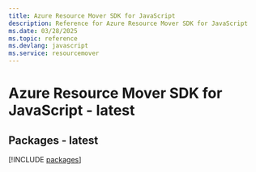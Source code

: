 ```yaml
---
title: Azure Resource Mover SDK for JavaScript
description: Reference for Azure Resource Mover SDK for JavaScript
ms.date: 03/28/2025
ms.topic: reference
ms.devlang: javascript
ms.service: resourcemover
---
```

# Azure Resource Mover SDK for JavaScript - latest
## Packages - latest
[!INCLUDE [packages](resource-mover-index.md)]